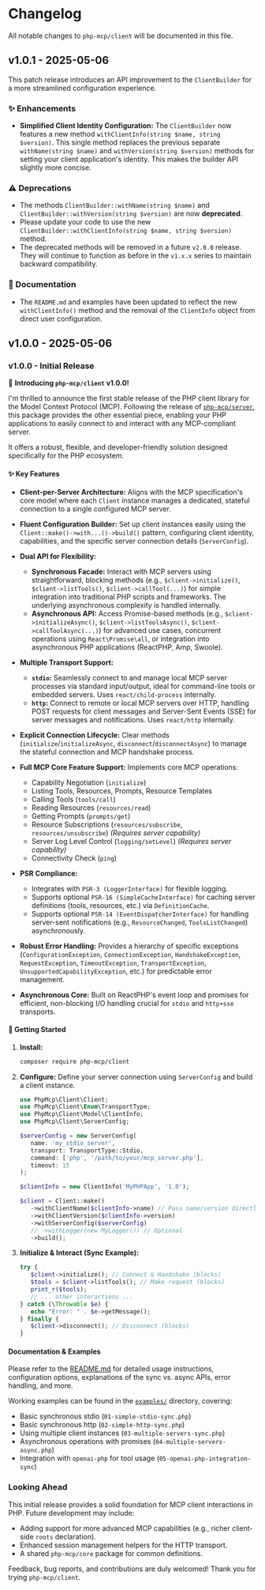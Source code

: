 # Changelog

All notable changes to `php-mcp/client` will be documented in this file.

## v1.0.1 - 2025-05-06

This patch release introduces an API improvement to the `ClientBuilder` for a more streamlined configuration experience.

### ✨ Enhancements

* **Simplified Client Identity Configuration:** The `ClientBuilder` now features a new method `withClientInfo(string $name, string $version)`. This single method replaces the previous separate `withName(string $name)` and `withVersion(string $version)` methods for setting your client application's identity. This makes the builder API slightly more concise.

### ⚠️ Deprecations

* The methods `ClientBuilder::withName(string $name)` and `ClientBuilder::withVersion(string $version)` are now **deprecated**.
* Please update your code to use the new `ClientBuilder::withClientInfo(string $name, string $version)` method.
* The deprecated methods will be removed in a future `v2.0.0` release. They will continue to function as before in the `v1.x.x` series to maintain backward compatibility.

### 📝 Documentation

* The `README.md` and examples have been updated to reflect the new `withClientInfo()` method and the removal of the `ClientInfo` object from direct user configuration.

## v1.0.0 - 2025-05-06

### v1.0.0 - Initial Release

🚀 **Introducing `php-mcp/client` v1.0.0!**

I'm thrilled to announce the first stable release of the PHP client library for the Model Context Protocol (MCP). Following the release of [`php-mcp/server`](https://github.com/php-mcp/server), this package provides the other essential piece, enabling your PHP applications to easily connect to and interact with any MCP-compliant server.

It offers a robust, flexible, and developer-friendly solution designed specifically for the PHP ecosystem.

#### ✨ Key Features

* **Client-per-Server Architecture:** Aligns with the MCP specification's core model where each `Client` instance manages a dedicated, stateful connection to a single configured MCP server.
  
* **Fluent Configuration Builder:** Set up client instances easily using the `Client::make()->with...()->build()` pattern, configuring client identity, capabilities, and the specific server connection details (`ServerConfig`).
  
* **Dual API for Flexibility:**
  
  * **Synchronous Facade:** Interact with MCP servers using straightforward, blocking methods (e.g., `$client->initialize()`, `$client->listTools()`, `$client->callTool(...)`) for simple integration into traditional PHP scripts and frameworks. The underlying asynchronous complexity is handled internally.
  * **Asynchronous API:** Access Promise-based methods (e.g., `$client->initializeAsync()`, `$client->listToolsAsync()`, `$client->callToolAsync(...)`) for advanced use cases, concurrent operations using `React\Promise\all`, or integration into asynchronous PHP applications (ReactPHP, Amp, Swoole).
  
* **Multiple Transport Support:**
  
  * **`stdio`:** Seamlessly connect to and manage local MCP server processes via standard input/output, ideal for command-line tools or embedded servers. Uses `react/child-process` internally.
  * **`http`:** Connect to remote or local MCP servers over HTTP, handling POST requests for client messages and Server-Sent Events (SSE) for server messages and notifications. Uses `react/http` internally.
  
* **Explicit Connection Lifecycle:** Clear methods (`initialize`/`initializeAsync`, `disconnect`/`disconnectAsync`) to manage the stateful connection and MCP handshake process.
  
* **Full MCP Core Feature Support:** Implements core MCP operations:
  
  * Capability Negotiation (`initialize`)
  * Listing Tools, Resources, Prompts, Resource Templates
  * Calling Tools (`tools/call`)
  * Reading Resources (`resources/read`)
  * Getting Prompts (`prompts/get`)
  * Resource Subscriptions (`resources/subscribe`, `resources/unsubscribe`) *(Requires server capability)*
  * Server Log Level Control (`logging/setLevel`) *(Requires server capability)*
  * Connectivity Check (`ping`)
  
* **PSR Compliance:**
  
  * Integrates with `PSR-3 (LoggerInterface)` for flexible logging.
  * Supports optional `PSR-16 (SimpleCacheInterface)` for caching server definitions (tools, resources, etc.) via `DefinitionCache`.
  * Supports optional `PSR-14 (EventDispatcherInterface)` for handling server-sent notifications (e.g., `ResourceChanged`, `ToolsListChanged`) asynchronously.
  
* **Robust Error Handling:** Provides a hierarchy of specific exceptions (`ConfigurationException`, `ConnectionException`, `HandshakeException`, `RequestException`, `TimeoutException`, `TransportException`, `UnsupportedCapabilityException`, etc.) for predictable error management.
  
* **Asynchronous Core:** Built on ReactPHP's event loop and promises for efficient, non-blocking I/O handling crucial for `stdio` and `http+sse` transports.
  

#### 🚀 Getting Started

1. **Install:**
   
    ```bash
    composer require php-mcp/client
   
   
    ```
2. **Configure:** Define your server connection using `ServerConfig` and build a client instance.
   
    ```php
    use PhpMcp\Client\Client;
   use PhpMcp\Client\Enum\TransportType;
   use PhpMcp\Client\Model\ClientInfo;
   use PhpMcp\Client\ServerConfig;
   
   $serverConfig = new ServerConfig(
       name: 'my_stdio_server',
       transport: TransportType::Stdio,
       command: ['php', '/path/to/your/mcp_server.php'],
       timeout: 15
   );
   
   $clientInfo = new ClientInfo('MyPHPApp', '1.0');
   
   $client = Client::make()
       ->withClientName($clientInfo->name) // Pass name/version directly
       ->withClientVersion($clientInfo->version)
       ->withServerConfig($serverConfig)
       // ->withLogger(new MyLogger()) // Optional
       ->build();
   
   
    ```
3. **Initialize & Interact (Sync Example):**
   
    ```php
    try {
       $client->initialize(); // Connect & Handshake (blocks)
       $tools = $client->listTools(); // Make request (blocks)
       print_r($tools);
       // ... other interactions ...
   } catch (\Throwable $e) {
       echo "Error: " . $e->getMessage();
   } finally {
       $client->disconnect(); // Disconnect (blocks)
   }
   
   
    ```

#### Documentation & Examples

Please refer to the [README.md](README.md) for detailed usage instructions, configuration options, explanations of the sync vs. async APIs, error handling, and more.

Working examples can be found in the [`examples/`](./examples/) directory, covering:

* Basic synchronous stdio (`01-simple-stdio-sync.php`)
* Basic synchronous http (`02-simple-http-sync.php`)
* Using multiple client instances (`03-multiple-servers-sync.php`)
* Asynchronous operations with promises (`04-multiple-servers-async.php`)
* Integration with `openai-php` for tool usage (`05-openai-php-integration-sync`)

### Looking Ahead

This initial release provides a solid foundation for MCP client interactions in PHP. Future development may include:

* Adding support for more advanced MCP capabilities (e.g., richer client-side `roots` declaration).
* Enhanced session management helpers for the HTTP transport.
* A shared `php-mcp/core` package for common definitions.

Feedback, bug reports, and contributions are duly welcomed! Thank you for trying `php-mcp/client`.
